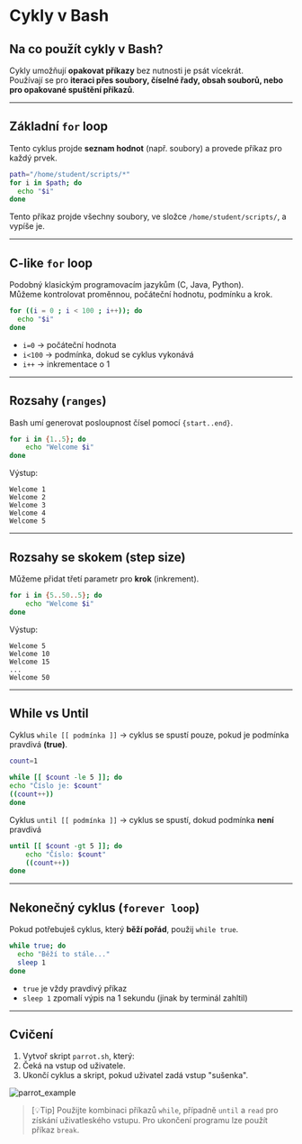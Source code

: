 # Cykly v Bash

## Na co použít cykly v Bash?
Cykly umožňují **opakovat příkazy** bez nutnosti je psát vícekrát.  
Používají se pro **iteraci přes soubory, číselné řady, obsah souborů, nebo pro opakované spuštění příkazů**.

---

## Základní `for` loop
Tento cyklus projde **seznam hodnot** (např. soubory) a provede příkaz pro každý prvek.

```bash
path="/home/student/scripts/*"
for i in $path; do
  echo "$i"
done
```

Tento příkaz projde všechny soubory, ve složce `/home/student/scripts/`, a vypíše je.

---

## C-like `for` loop
Podobný klasickým programovacím jazykům (C, Java, Python).  
Můžeme kontrolovat proměnnou, počáteční hodnotu, podmínku a krok.

```bash
for ((i = 0 ; i < 100 ; i++)); do
  echo "$i"
done
```

- `i=0` → počáteční hodnota
- `i<100` → podmínka, dokud se cyklus vykonává
- `i++` → inkrementace o 1

---

## Rozsahy (`ranges`)
Bash umí generovat posloupnost čísel pomocí `{start..end}`.

```bash
for i in {1..5}; do
    echo "Welcome $i"
done
```

Výstup:
```
Welcome 1
Welcome 2
Welcome 3
Welcome 4
Welcome 5
```

---

## Rozsahy se skokem (step size)
Můžeme přidat třetí parametr pro **krok** (inkrement).

```bash
for i in {5..50..5}; do
    echo "Welcome $i"
done
```

Výstup:
```
Welcome 5
Welcome 10
Welcome 15
...
Welcome 50
```

---

## While vs Until
Cyklus `while [[ podmínka ]]` → cyklus se spustí pouze, pokud je podmínka pravdivá **(true)**.

```bash
count=1

while [[ $count -le 5 ]]; do
echo "Číslo je: $count"
((count++))
done
```

Cyklus `until [[ podmínka ]]` → cyklus se spustí, dokud podmínka **není** pravdivá
```bash
until [[ $count -gt 5 ]]; do
    echo "Číslo: $count"
    ((count++))
done
```


---

## Nekonečný cyklus (`forever loop`)
Pokud potřebuješ cyklus, který **běží pořád**, použij `while true`.

```bash
while true; do
  echo "Běží to stále..."
  sleep 1
done
```

- `true` je vždy pravdivý příkaz
- `sleep 1` zpomalí výpis na 1 sekundu (jinak by terminál zahltil)

---

## Cvičení
1. Vytvoř skript `parrot.sh`, který:
2. Čeká na vstup od uživatele.
3. Ukončí cyklus a skript, pokud uživatel zadá vstup "sušenka".

![parrot_example](https://github.com/user-attachments/assets/246c6341-dfe1-43d8-afa4-782aa54dbdbf)

> [💡Tip]
> Použijte kombinaci příkazů `while`, případně `until` a `read` pro získání uživatleského vstupu. Pro ukončení programu lze použít příkaz `break`. 
